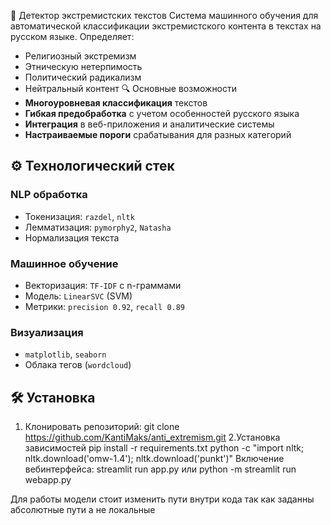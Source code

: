  🚨 Детектор экстремистских текстов
Система машинного обучения для автоматической классификации экстремистского контента в текстах на русском языке. Определяет:
- Религиозный экстремизм
- Этническую нетерпимость
- Политический радикализм
- Нейтральный контент
 🔍 Основные возможности
- **Многоуровневая классификация** текстов
- **Гибкая предобработка** с учетом особенностей русского языка
- **Интеграция** в веб-приложения и аналитические системы
- **Настраиваемые пороги** срабатывания для разных категорий

## ⚙️ Технологический стек

### NLP обработка
- Токенизация: `razdel`, `nltk`
- Лемматизация: `pymorphy2`, `Natasha`
- Нормализация текста

### Машинное обучение
- Векторизация: `TF-IDF` с n-граммами
- Модель: `LinearSVC` (SVM)
- Метрики: `precision 0.92`, `recall 0.89`

### Визуализация
- `matplotlib`, `seaborn`
- Облака тегов (`wordcloud`)

## 🛠 Установка

1. Клонировать репозиторий:
git clone https://github.com/KantiMaks/anti_extremism.git
2.Установка зависимостей
pip install -r requirements.txt
python -c "import nltk; nltk.download('omw-1.4'); nltk.download('punkt')"
Включение вебинтерфейса:
streamlit run app.py или python -m streamlit run webapp.py

Для работы модели стоит изменить пути внутри кода так как заданны абсолютные пути а не локальные
